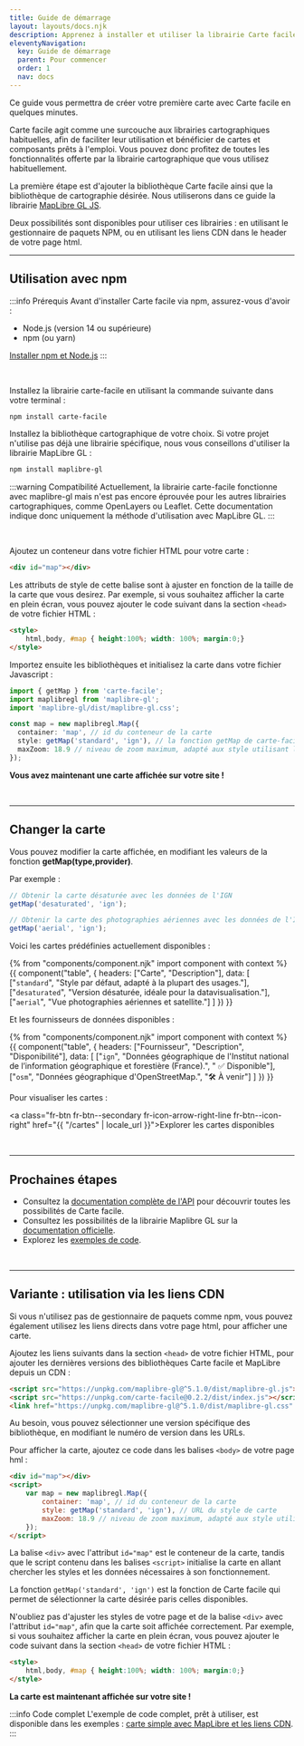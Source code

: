 ```yaml
---
title: Guide de démarrage
layout: layouts/docs.njk
description: Apprenez à installer et utiliser la librairie Carte facile, pour ajouter une carte sur votre site.
eleventyNavigation:
  key: Guide de démarrage
  parent: Pour commencer
  order: 1
  nav: docs
---
```


Ce guide vous permettra de créer votre première carte avec Carte facile en quelques minutes.

Carte facile agit comme une surcouche aux librairies cartographiques habituelles, afin de faciliter leur utilisation et bénéficier de cartes et composants prêts à l'emploi. Vous pouvez donc profitez de toutes les fonctionnalités offerte par la librairie cartographique que vous utilisez habituellement.

La première étape est d'ajouter la bibliothèque Carte facile ainsi que la bibliothèque de cartographie désirée. Nous utiliserons dans ce guide la librairie [MapLibre GL JS](https://maplibre.org/).

Deux possibilités sont disponibles pour utiliser ces librairies : en utilisant le gestionnaire de paquets NPM, ou en utilisant les liens CDN dans le header de votre page html.

***

## Utilisation avec npm

:::info Prérequis
Avant d'installer Carte facile via npm, assurez-vous d'avoir :
- Node.js (version 14 ou supérieure)
- npm (ou yarn)

[Installer npm et Node.js](https://docs.npmjs.com/downloading-and-installing-node-js-and-npm#using-a-node-installer-to-install-nodejs-and-npm)
:::

<br>

Installez la librairie carte-facile en utilisant la commande suivante dans votre terminal :

```bash
npm install carte-facile
```

Installez la bibliothèque cartographique de votre choix. Si votre projet n'utilise pas déjà une librairie spécifique, nous vous conseillons d'utiliser la librairie MapLibre GL :

```bash
npm install maplibre-gl
```

:::warning Compatibilité
Actuellement, la librairie carte-facile fonctionne avec maplibre-gl mais n'est pas encore éprouvée pour les autres librairies cartographiques, comme OpenLayers ou Leaflet. Cette documentation indique donc uniquement la méthode d'utilisation avec MapLibre GL.
:::

<br>

Ajoutez un conteneur dans votre fichier HTML pour votre carte :

```html
<div id="map"></div>
```
Les attributs de style de cette balise sont à ajuster en fonction de la taille de la carte que vous desirez. Par exemple, si vous souhaitez afficher la carte en plein écran, vous pouvez ajouter le code suivant dans la section `<head>` de votre fichier HTML :

```html
<style>
    html,body, #map { height:100%; width: 100%; margin:0;}
</style>
```

Importez ensuite les bibliothèques et initialisez la carte dans votre fichier Javascript :

```typescript
import { getMap } from 'carte-facile';
import maplibregl from 'maplibre-gl';
import 'maplibre-gl/dist/maplibre-gl.css';

const map = new maplibregl.Map({
  container: 'map', // id du conteneur de la carte
  style: getMap('standard', 'ign'), // la fonction getMap de carte-facile permet de récupérer une carte spécifique
  maxZoom: 18.9 // niveau de zoom maximum, adapté aux style utilisant les données IGN
});
```

**Vous avez maintenant une carte affichée sur votre site !**

<br>

***

## Changer la carte

Vous pouvez modifier la carte affichée, en modifiant les valeurs de la fonction **getMap(type,provider)**.

Par exemple :
```typescript
// Obtenir la carte désaturée avec les données de l'IGN
getMap('desaturated', 'ign');

// Obtenir la carte des photographies aériennes avec les données de l'IGN
getMap('aerial', 'ign');
```

Voici les cartes prédéfinies actuellement disponibles :

{% from "components/component.njk" import component with context %}
{{ component("table", {
    headers: ["Carte", "Description"],
    data: [
        ["`standard`", "Style par défaut, adapté à la plupart des usages."],
        ["`desaturated`", "Version désaturée, idéale pour la datavisualisation."],
        ["`aerial`", "Vue photographies aériennes et satellite."]
    ]
}) }}

Et les fournisseurs de données disponibles :

{% from "components/component.njk" import component with context %}
{{ component("table", {
    headers: ["Fournisseur", "Description", "Disponibilité"],
    data: [
        ["`ign`", "Données géographique de l'Institut national de l’information géographique et forestière (France).", " ✅ Disponible"],
        ["`osm`", "Données géographique d'OpenStreetMap.", "🛠️ À venir"]
    ]
}) }}

Pour visualiser les cartes :

<a class="fr-btn fr-btn--secondary fr-icon-arrow-right-line fr-btn--icon-right" href="{{ "/cartes" | locale_url }}">Explorer les cartes disponibles</a>

<br>

***

## Prochaines étapes

- Consultez la [documentation complète de l'API]("/cartes") pour découvrir toutes les possibilités de Carte facile.
- Consultez les possibilités de la librairie Maplibre GL sur la [documentation officielle](https://maplibre.org/maplibre-gl-js/docs/).
- Explorez les [exemples de code]("/documentation/exemples").

<br>

***

## Variante : utilisation via les liens CDN

Si vous n'utilisez pas de gestionnaire de paquets comme npm, vous pouvez également utilisez les liens directs dans votre page html, pour afficher une carte.


Ajoutez les liens suivants dans la section `<head>` de votre fichier HTML, pour ajouter les dernières versions des bibliothèques Carte facile et MapLibre depuis un CDN :
```html
<script src="https://unpkg.com/maplibre-gl@^5.1.0/dist/maplibre-gl.js"></script>
<script src="https://unpkg.com/carte-facile@0.2.2/dist/index.js"></script>
<link href="https://unpkg.com/maplibre-gl@^5.1.0/dist/maplibre-gl.css" rel="stylesheet" />
```
Au besoin, vous pouvez sélectionner une version spécifique des bibliothèque, en modifiant le numéro de version dans les URLs.

Pour afficher la carte, ajoutez ce code dans les balises `<body>` de votre page hml :

```html
<div id="map"></div>
<script>
    var map = new maplibregl.Map({
        container: 'map', // id du conteneur de la carte
        style: getMap('standard', 'ign'), // URL du style de carte
        maxZoom: 18.9 // niveau de zoom maximum, adapté aux style utilisant les données IGN
    });
</script>
```
La balise `<div>` avec l'attribut `id="map"` est le conteneur de la carte, tandis que le script contenu dans les balises `<script>` initialise la carte en allant chercher les styles et les données nécessaires à son fonctionnement.

La fonction `getMap('standard', 'ign')` est la fonction de Carte facile qui permet de sélectionner la carte désirée paris celles disponibles.

N'oubliez pas d'ajuster les styles de votre page et de la balise `<div>` avec l'attribut `id="map"`, afin que la carte soit affichée correctement. Par exemple, si vous souhaitez afficher la carte en plein écran, vous pouvez ajouter le code suivant dans la section `<head>` de votre fichier HTML :

```html
<style>
    html,body, #map { height:100%; width: 100%; margin:0;}
</style>
```

**La carte est maintenant affichée sur votre site !**

:::info Code complet
L'exemple de code complet, prêt à utiliser, est disponible dans les exemples : [carte simple avec MapLibre et les liens CDN]("/documentation/exemples/carte-simple-maplibre-cdn").
:::